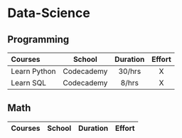 # Data-Science

## Programming
Courses | School | Duration | Effort
:-- | :--: | :--: | :--:
Learn Python | Codecademy | 30/hrs | X
Learn SQL | Codecademy | 8/hrs | X
## Math
Courses | School | Duration | Effort
:-- | :--: | :--: | :--:
